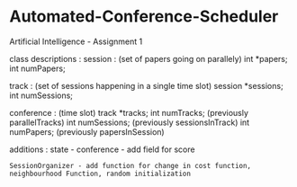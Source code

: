# Automated-Conference-Scheduler
Artificial Intelligence - Assignment 1


class descriptions :
session : (set of papers going on parallely)
  int *papers;
  int numPapers;

track : (set of sessions happening in a single time slot)
    session *sessions;
    int numSessions;

conference : (time slot)
    track *tracks;
    int numTracks; (previously parallelTracks)
    int numSessions; (previously sessionsInTrack)
    int numPapers; (previously papersInSession)


additions :
    state - conference - add field for score

    SessionOrganizer - add function for change in cost function, neighbourhood Function, random initialization

    
